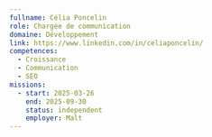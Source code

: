 ```yaml
---
fullname: Célia Poncelin
role: Chargée de communication
domaine: Développement
link: https://www.linkedin.com/in/celiaponcelin/
competences:
  - Croissance
  - Communication
  - SEO
missions:
  - start: 2025-03-26
    end: 2025-09-30
    status: independent
    employer: Malt
---
```

